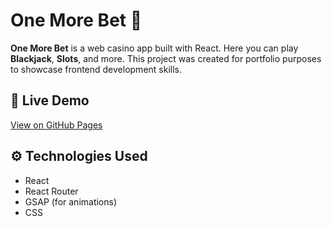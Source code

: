 # One More Bet 🎰

**One More Bet** is a web casino app built with React. Here you can play **Blackjack**, **Slots**, and more. This project was created for portfolio purposes to showcase frontend development skills.

## 🔗 Live Demo

[View on GitHub Pages](https://delalius.github.io/casino)

## ⚙️ Technologies Used

- React
- React Router
- GSAP (for animations)
- CSS
